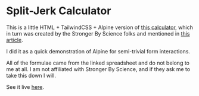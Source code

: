 # Split-Jerk Calculator

This is a little HTML + TailwindCSS + Alpine version of [this
calculator](https://docs.google.com/spreadsheets/d/1wSZAaiCSgcMtOqcFZOfzI9uRptdlffzBVqfeyqM_6yQ/edit?ck_subscriber_id=1795845015#gid=0),
which in turn was created by the Stronger By Science folks and mentioned in
[this
article](https://www.strongerbyscience.com/research-spotlight-split-jerk/?ck_subscriber_id=1795845015).

I did it as a quick demonstration of Alpine for semi-trivial form interactions.

All of the formulae came from the linked spreadsheet and do not belong to me at
all. I am not affiliated with Stronger By Science, and if they ask me to take
this down I will.

See it live [here](https://andrewek.github.io/split-jerk-calculator/).
